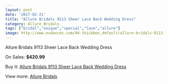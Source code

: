 ```yaml
---
layout: post
date: '2017-02-21'
title: "Allure Bridals 9113 Sheer Lace Back Wedding Dress"
category: Allure Bridals
tags: ["bridal","unique","special","lace","allure"]
image: http://www.eudances.com/84-thickbox_default/allure-bridals-9113-sheer-lace-back-wedding-dress.jpg
---
```

Allure Bridals 9113 Sheer Lace Back Wedding Dress

On Sales: **$420.99**
<a href="https://www.eudances.com/en/allure-bridals/28-allure-bridals-9113-sheer-lace-back-wedding-dress.html"><amp-img layout="responsive" width="600" height="600" src="//www.eudances.com/84-thickbox_default/allure-bridals-9113-sheer-lace-back-wedding-dress.jpg" alt="Allure Bridals 9113 Sheer Lace Back Wedding Dress 0" /></a>
<a href="https://www.eudances.com/en/allure-bridals/28-allure-bridals-9113-sheer-lace-back-wedding-dress.html"><amp-img layout="responsive" width="600" height="600" src="//www.eudances.com/85-thickbox_default/allure-bridals-9113-sheer-lace-back-wedding-dress.jpg" alt="Allure Bridals 9113 Sheer Lace Back Wedding Dress 1" /></a>
<a href="https://www.eudances.com/en/allure-bridals/28-allure-bridals-9113-sheer-lace-back-wedding-dress.html"><amp-img layout="responsive" width="600" height="600" src="//www.eudances.com/86-thickbox_default/allure-bridals-9113-sheer-lace-back-wedding-dress.jpg" alt="Allure Bridals 9113 Sheer Lace Back Wedding Dress 2" /></a>

Buy it: [Allure Bridals 9113 Sheer Lace Back Wedding Dress](https://www.eudances.com/en/allure-bridals/28-allure-bridals-9113-sheer-lace-back-wedding-dress.html "Allure Bridals 9113 Sheer Lace Back Wedding Dress")

View more: [Allure Bridals](https://www.eudances.com/en/2-allure-bridals "Allure Bridals")